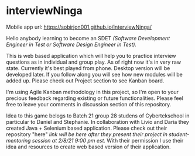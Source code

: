 # interviewNinga

Mobile app url: https://sobirjon001.github.io/interviewNinga/

Hello anybody learning to become an SDET *(Software Development Engineer in Test or Software Design Engineer in Test).*

This is web based application which will help you to practice interview questions as in individual and group play.
As of right now it's in very raw state. Currently it's best played from phone. Desktop version will be developed later.
If you follow along you will see how new modules will be added up. Please check out Project section to see Kanban board.

I'm using Agile Kanban methodology in this project, so I'm open to your precious feedback regarding existing or future functionalities.
Please feel free to leave your comments in discussion section of this repository.

Idea to this game belogs to Batch 21 group 28 studens of Cybertekschool in particular to Daniel and Stephanie. 
In collaboration with Livio and Daria they created Java + Selenium based application. 
Please check out their repository "here" *link will be here after they present their project in student-mentoring session at 2/8/21 9:00 pm est.* 
With their permission I use their idea and resources to create web based version of their application.
